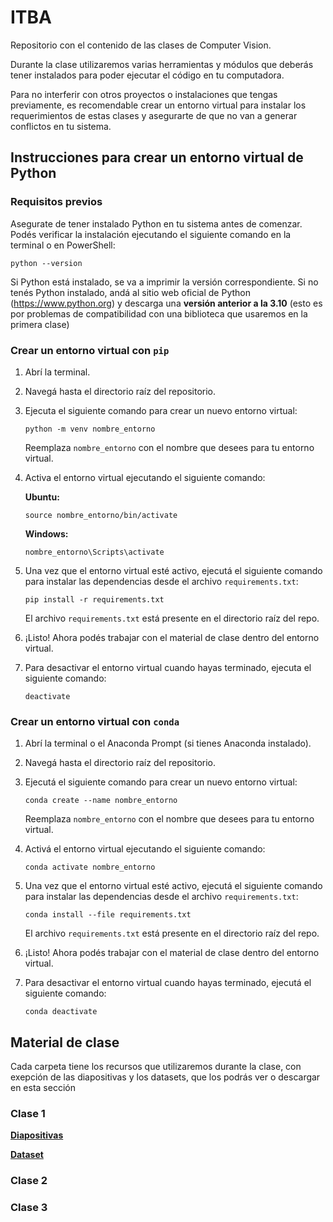 # ITBA
Repositorio con el contenido de las clases de Computer Vision.

Durante la clase utilizaremos varias herramientas y módulos que deberás tener instalados para poder ejecutar el código en tu computadora.

Para no interferir con otros proyectos o instalaciones que tengas previamente, es recomendable crear un entorno virtual para instalar los requerimientos de estas clases y asegurarte de que no van a generar conflictos en tu sistema. 

## Instrucciones para crear un entorno virtual de Python

### Requisitos previos
Asegurate de tener instalado Python en tu sistema antes de comenzar. Podés verificar la instalación ejecutando el siguiente comando en la terminal o en PowerShell:

```shell
python --version
```

Si Python está instalado, se va a imprimir la versión correspondiente. Si no tenés Python instalado, andá al sitio web oficial de Python (https://www.python.org) y descarga una **versión anterior a la 3.10** (esto es por problemas de compatibilidad con una biblioteca que usaremos en la primera clase)

### Crear un entorno virtual con `pip`

1. Abrí la terminal. 
2. Navegá hasta el directorio raíz del repositorio.
3. Ejecuta el siguiente comando para crear un nuevo entorno virtual:

   ```shell
   python -m venv nombre_entorno
   ```

   Reemplaza `nombre_entorno` con el nombre que desees para tu entorno virtual.

4. Activa el entorno virtual ejecutando el siguiente comando:

   **Ubuntu:**

   ```shell
   source nombre_entorno/bin/activate
   ```

   **Windows:**

   ```shell
   nombre_entorno\Scripts\activate
   ```

5. Una vez que el entorno virtual esté activo, ejecutá el siguiente comando para instalar las dependencias desde el archivo `requirements.txt`:

   ```shell
   pip install -r requirements.txt
   ```

   El archivo `requirements.txt` está presente en el directorio raíz del repo.

6. ¡Listo! Ahora podés trabajar con el material de clase dentro del entorno virtual.

7. Para desactivar el entorno virtual cuando hayas terminado, ejecuta el siguiente comando:

   ```shell
   deactivate
   ```

### Crear un entorno virtual con `conda`

1. Abrí la terminal o el Anaconda Prompt (si tienes Anaconda instalado).
2. Navegá hasta el directorio raíz del repositorio.
3. Ejecutá el siguiente comando para crear un nuevo entorno virtual:

   ```shell
   conda create --name nombre_entorno
   ```

   Reemplaza `nombre_entorno` con el nombre que desees para tu entorno virtual.

4. Activá el entorno virtual ejecutando el siguiente comando:

   ```shell
   conda activate nombre_entorno
   ```

5. Una vez que el entorno virtual esté activo, ejecutá el siguiente comando para instalar las dependencias desde el archivo `requirements.txt`:

   ```shell
   conda install --file requirements.txt
   ```

   El archivo `requirements.txt` está presente en el directorio raíz del repo.

6. ¡Listo! Ahora podés trabajar con el material de clase dentro del entorno virtual.

7. Para desactivar el entorno virtual cuando hayas terminado, ejecutá el siguiente comando:

   ```shell
   conda deactivate
   ```

## Material de clase

Cada carpeta tiene los recursos que utilizaremos durante la clase, con exepción de las diapositivas y los datasets, que los podrás ver o descargar en esta sección

### Clase 1

**[Diapositivas](!https://docs.google.com/presentation/d/e/2PACX-1vQ4gKwn4zCEuaLozUmLpcBTPn0qT6CqALiOC2uH96MG1uxu3xN2-_LqkzG4b4mp87fBf4PnBOQAU4xt/pub?start=false&loop=false&delayms=3000)** 

**[Dataset](https://www.kaggle.com/datasets/734b7bcb7ef13a045cbdd007a3c19874c2586ed0b02b4afc86126e89d00af8d2?resource=download)**

### Clase 2


### Clase 3
